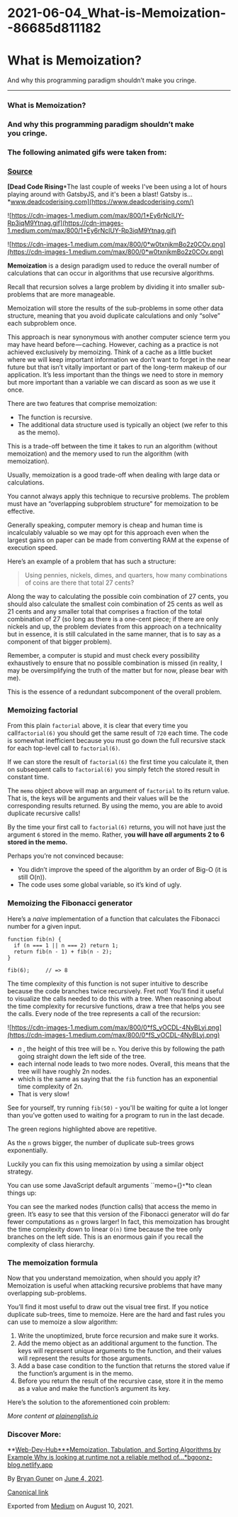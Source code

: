 # 2021-06-04_What-is-Memoization--86685d811182

# What is Memoization?

And why this programming paradigm shouldn’t make you cringe.

---

### What is Memoization?

### And why this programming paradigm shouldn’t make you cringe.

### The following animated gifs were taken from:

### [Source](https://www.deadcoderising.com/2017-06-13-why-pure-functions-4-benefits-to-embrace-2/)

**[Dead Code Rising***The last couple of weeks I've been using a lot of hours playing around with GatsbyJS, and it's been a blast! Gatsby is…*www.deadcoderising.com](https://www.deadcoderising.com/)

![https://cdn-images-1.medium.com/max/800/1*Ey6rNclUY-Rp3iqM9Ytnag.gif](https://cdn-images-1.medium.com/max/800/1*Ey6rNclUY-Rp3iqM9Ytnag.gif)

![https://cdn-images-1.medium.com/max/800/0*w0txnjkmBo2z0COv.png](https://cdn-images-1.medium.com/max/800/0*w0txnjkmBo2z0COv.png)

**Memoization** is a design paradigm used to reduce the overall number of
calculations that can occur in algorithms that use recursive algorithms.

Recall that recursion solves a large problem by dividing it into smaller
sub-problems that are more manageable.

Memoization will store the results of the sub-problems in some other data structure, meaning that you avoid duplicate calculations and only “solve” each subproblem once.

This approach is near synonymous with another computer science term you may have heard before — caching. However, caching as a practice is not achieved exclusively by memoizing. Think of a cache as a little bucket where we will keep important information we don’t want to forget in the near future but that isn’t vitally important or part of the long-term makeup of our application. It’s less important than the things we need to store in memory but more important than a variable we can discard as soon as we use it once.

There are two features that comprise memoization:

- The function is recursive.
- The additional data structure used is typically an object (we refer to this as
the memo).

This is a trade-off between the time it takes to run an algorithm (without
memoization) and the memory used to run the algorithm (with memoization).

Usually, memoization is a good trade-off when dealing with large data or
calculations.

You cannot always apply this technique to recursive problems. The problem must have an “overlapping subproblem structure” for memoization to be effective.

Generally speaking, computer memory is cheap and human time is incalculably valuable so we may opt for this approach even when the largest gains on paper can be made from converting RAM at the expense of execution speed.

Here’s an example of a problem that has such a structure:

> Using pennies, nickels, dimes, and quarters, how many combinations
of coins are there that total 27 cents?
> 

Along the way to calculating the possible coin combination of 27
cents, you should also calculate the smallest coin combination of 25 cents as well as 21 cents and any smaller total that comprises a fraction of the total combination of 27 (so long as there is a one-cent piece; if there are only nickels and up, the problem deviates from this approach on a technicality but in essence, it is still calculated in the same manner, that is to say as a component of that bigger problem).

Remember, a computer is stupid and must check every possibility exhaustively to ensure that no possible combination is missed (in reality, I may be oversimplifying the truth of the matter but for now, please bear with me).

This is the essence of a redundant subcomponent of the overall problem.

### Memoizing factorial

From this plain `factorial` above, it is clear that every time you call`factorial(6)` you should get the same result of `720` each time. The code is
somewhat inefficient because you must go down the full recursive stack for each top-level call to `factorial(6)`.

If we can store the result of `factorial(6)` the first time you calculate it, then on subsequent calls to `factorial(6)` you simply fetch the stored result in constant time.

The `memo` object above will map an argument of `factorial` to its return
value. That is, the keys will be arguments and their values will be the
corresponding results returned. By using the memo, you are able to avoid
duplicate recursive calls!

By the time your first call to `factorial(6)` returns, you will not have just the argument `6` stored in the memo. Rather, y**ou will have *all* arguments 2 to 6 stored in the memo.**

Perhaps you’re not convinced because:

- You didn’t improve the speed of the algorithm by an order of Big-O (it is
still O(n)).
- The code uses some global variable, so it’s kind of ugly.

### Memoizing the Fibonacci generator

Here’s a *naive* implementation of a function that calculates the Fibonacci
number for a given input.

```
function fib(n) {
  if (n === 1 || n === 2) return 1;
  return fib(n - 1) + fib(n - 2);
}
```

```
fib(6);     // => 8
```

The time complexity of this function is not super intuitive to describe because
the code branches twice recursively. Fret not! You’ll find it useful to
visualize the calls needed to do this with a tree. When reasoning about the time complexity for recursive functions, draw a tree that helps you see the calls. Every node of the tree represents a call of the recursion:

![https://cdn-images-1.medium.com/max/800/0*fS_yOCDL-4NyBLyj.png](https://cdn-images-1.medium.com/max/800/0*fS_yOCDL-4NyBLyj.png)

- *n* , the height of this tree will be `n`. You derive this by following
the path going straight down the left side of the tree.
- each internal node leads to two more nodes. Overall, this means that the tree will have roughly 2n nodes.
- which is the same as saying that the `fib` function has an exponential time complexity of 2n.
- That is very slow!

See for yourself, try running `fib(50)` - you'll be waiting for quite a lot longer than you’ve gotten used to waiting for a program to run in the last decade.

The green regions highlighted above are repetitive.

As the `n` grows bigger, the number of duplicate sub-trees grows exponentially.

Luckily you can fix this using memoization by using a similar object strategy.

You can use some JavaScript default arguments ``memo={}`*`*to clean things up:

You can see the marked nodes (function calls) that access the memo in green.
It’s easy to see that this version of the Fibonacci generator will do far fewer
computations as `n` grows larger! In fact, this memoization has brought the time complexity down to linear `O(n)` time because the tree only branches on the left side. This is an enormous gain if you recall the complexity of class hierarchy.

### The memoization formula

Now that you understand memoization, when should you apply it? Memoization is useful when attacking recursive problems that have many overlapping sub-problems.

You’ll find it most useful to draw out the visual tree first. If you notice duplicate sub-trees, time to memoize. Here are the hard and fast
rules you can use to memoize a slow algorithm:

1. Write the unoptimized, brute force recursion and make sure it works.
2. Add the memo object as an additional argument to the function. The keys will
represent unique arguments to the function, and their values will represent the results for those arguments.
3. Add a base case condition to the function that returns the stored value if
the function’s argument is in the memo.
4. Before you return the result of the recursive case, store it in the memo as a
value and make the function’s argument its key.

Here’s the solution to the aforementioned coin problem:

*More content at* *[plainenglish.io](http://plainenglish.io/)*

### Discover More:

**[Web-Dev-Hub***Memoization, Tabulation, and Sorting Algorithms by Example Why is looking at runtime not a reliable method of…*bgoonz-blog.netlify.app](https://bgoonz-blog.netlify.app/)

By [Bryan Guner](https://medium.com/@bryanguner) on [June 4, 2021](https://medium.com/p/86685d811182).

[Canonical link](https://medium.com/@bryanguner/memoization-86685d811182)

Exported from [Medium](https://medium.com/) on August 10, 2021.